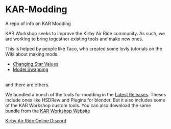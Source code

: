 # KAR-Modding
A repo of info on KAR Modding

KAR Workshop seeks to improve the Kirby Air Ride community. As such, we are working to bring togeather existing tools and make new ones.

This is helped by people like Taco, who created some lovly tutorials on the Wiki about making mods.
- [Changing Star Values](https://kar.miraheze.org/wiki/Changing_Values_and_Attributes_with_HSDraw)
- [Model Swapping](https://kar.miraheze.org/wiki/Model_Swapping_with_HSDraw)
<br/>
and there are others.

We bundled a bunch of the tools for modding in the [Latest Releases](https://github.com/KARWorkshop/KAR-Modding/releases). Theses include ones like HSDRaw and Plugins for blender. But it also includes some of the KAR Workshop custom tools. You can also download the same bundle from the [KAR Workshop Website](https://karworkshop.com/)

[Kirby Air Ride Online Discord](http://discord.gg/p3rGrcr)

